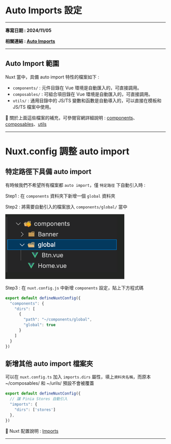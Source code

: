 # Auto Imports 設定
---

**專寫日期 : 2024/11/05**

**相關連結 : [Auto Imports](https://nuxt.com/docs/examples/features/auto-imports)**

---

## Auto Import 範圍

Nuxt 當中，具備 auto import 特性的檔案如下 :

- `components/` : 元件目錄在 Vue 環境是自動匯入的，可直接調用。
- `composables/` : 可組合項目錄在 Vue 環境是自動匯入的，可直接調用。
- `utils/` : 通用目錄中的 JS/TS 變數和函數是自動導入的，可以直接在模板和 JS/TS 檔案中使用。
  
📌 關於上面這些檔案的補充，可參閱官網詳細說明 : [components](https://nuxt.com/docs/guide/directory-structure/components)、[composables](https://nuxt.com/docs/guide/directory-structure/composables)、[utils](https://nuxt.com/docs/guide/directory-structure/utils)

---

# Nuxt.config 調整 auto import

## 特定路徑下具備 auto import 

有時候我們不希望所有檔案都 `auto import`，僅 `特定路徑` 下自動引入時 :

Step1 : 在 `components` 資料夾下新增一個 `global` 資料夾


Step2 : 將需要自動引入的檔案放入 `components/global/` 當中

<img src="../images/nuxt-3.png" />

Step3 : 在 `nuxt.config.js` 中新增 `components` 設定，貼上下方程式碼

```js
export default defineNuxtConfig({
  "components": {
    "dirs": [
      {
        "path": "~/components/global",
        "global": true
      }
    ]
  }
})
```


## 新增其他 auto import 檔案夾


可以在 `nuxt.config.ts` 加入 `imports.dirs` 屬性，填上`資料夾名稱`，而原本 ~/composables/ 和 ~/urils/ 預設不會被覆蓋

```js
export default defineNuxtConfig({
  // 讓 Pinia Stores 自動引入
  "imports": {
    "dirs": ['stores']
  },
})
```

📌 Nuxt 配置說明 : [Imports](https://nuxt.com.cn/docs/api/nuxt-config#imports)

---